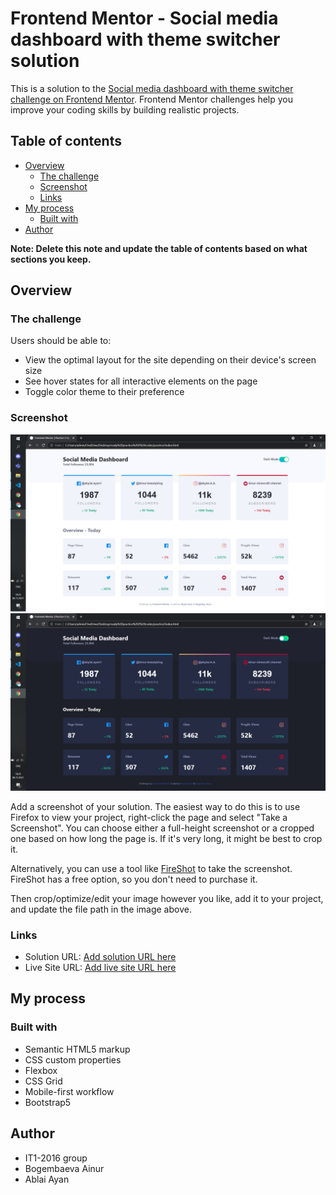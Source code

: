 # Frontend Mentor - Social media dashboard with theme switcher solution

This is a solution to the [Social media dashboard with theme switcher challenge on Frontend Mentor](https://www.frontendmentor.io/challenges/social-media-dashboard-with-theme-switcher-6oY8ozp_H). Frontend Mentor challenges help you improve your coding skills by building realistic projects.

## Table of contents

- [Overview](#overview)
  - [The challenge](#the-challenge)
  - [Screenshot](#screenshot)
  - [Links](#links)
- [My process](#my-process)
  - [Built with](#built-with)
- [Author](#author)

**Note: Delete this note and update the table of contents based on what sections you keep.**

## Overview

### The challenge

Users should be able to:

- View the optimal layout for the site depending on their device's screen size
- See hover states for all interactive elements on the page
- Toggle color theme to their preference

### Screenshot

![Screenshot of Light Theme](/design/light-theme.png?raw=true "Light theme desktop")
![Screenshot of Dark Theme](/design/dark-theme.png?raw=true "Dark theme desktop")

Add a screenshot of your solution. The easiest way to do this is to use Firefox to view your project, right-click the page and select "Take a Screenshot". You can choose either a full-height screenshot or a cropped one based on how long the page is. If it's very long, it might be best to crop it.

Alternatively, you can use a tool like [FireShot](https://getfireshot.com/) to take the screenshot. FireShot has a free option, so you don't need to purchase it.

Then crop/optimize/edit your image however you like, add it to your project, and update the file path in the image above.


### Links

- Solution URL: [Add solution URL here](https://github.com/AbylaiAyan/practice2-Ayan-Ainur-white-and-dark)
- Live Site URL: [Add live site URL here](https://abylaiayan.github.io/practice2-Ayan-Ainur-white-and-dark/)

## My process

### Built with

- Semantic HTML5 markup
- CSS custom properties
- Flexbox
- CSS Grid
- Mobile-first workflow
- Bootstrap5

## Author

- IT1-2016 group
- Bogembaeva Ainur
- Ablai Ayan
